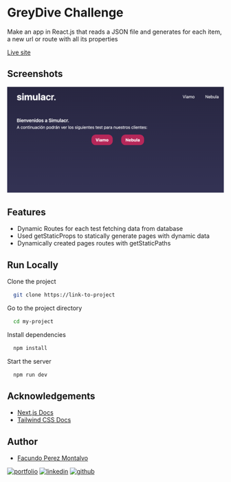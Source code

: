 # GreyDive Challenge

Make an app in React.js that reads a JSON file and generates for each item, a new url or route with all its properties

[Live site](http://greydive-challenge-facundo.vercel.app)

## Screenshots

![App Screenshot](./public/screenshot.jpg)

## Features

- Dynamic Routes for each test fetching data from database
- Used getStaticProps to statically generate pages with dynamic data
- Dynamically created pages routes with getStaticPaths

## Run Locally

Clone the project

```bash
  git clone https://link-to-project
```

Go to the project directory

```bash
  cd my-project
```

Install dependencies

```bash
  npm install
```

Start the server

```bash
  npm run dev
```

## Acknowledgements

- [Next.js Docs](https://nextjs.org/docs/getting-started)
- [Tailwind CSS Docs](https://tailwindcss.com/docs/installation)

## Author

- [Facundo Perez Montalvo](https://facuperezm.vercel.app)

[![portfolio](https://img.shields.io/badge/my_portfolio-000?style=for-the-badge&logo=ko-fi&logoColor=white)](https://facuperezm.vercel.app/)
[![linkedin](https://img.shields.io/badge/linkedin-0A66C2?style=for-the-badge&logo=linkedin&logoColor=white)](https://www.linkedin.com/in/facuperezm/)
[![github](https://img.shields.io/badge/github-555?style=for-the-badge&logo=github&logoColor=white)](https://github.com/facuperezm)
